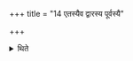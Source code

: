 +++
title = "14 एतस्यैव द्वारस्य पूर्वस्यै"

+++

<details><summary>थिते</summary>

14. (He fixes) a pin for the calf towards the south of the eastern door-post of the same (i.e. southern) door.   
</details>

